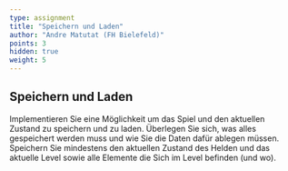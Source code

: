 ```yaml
---
type: assignment
title: "Speichern und Laden"
author: "Andre Matutat (FH Bielefeld)"
points: 3
hidden: true
weight: 5
---
```


## Speichern und Laden

Implementieren Sie eine Möglichkeit um das Spiel und den aktuellen Zustand zu speichern und zu laden.
Überlegen Sie sich, was alles gespeichert werden muss und wie Sie die Daten dafür ablegen müssen.
Speichern Sie mindestens den aktuellen Zustand des Helden und das aktuelle Level sowie alle Elemente die Sich im Level befinden (und wo).


